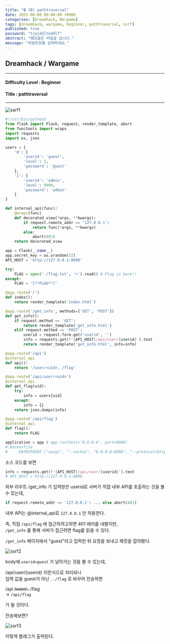 ```yaml
---
title: "🔒 (B) pathtraversal"
date: 2025-08-08 00:00:00 +0900
categories: [Dreamhack, Wargame]
tags: [dreamhack, wargame, beginner, pathtraversal, ssrf]
published: true
password: "tjwjddltoddlf"
abstract: "해당글은 비밀글 입니다."
message: "비밀번호를 입력하세요."
---
```


## Dreamhack / Wargame

---

#### Difficulty Level : Beginner  
#### Title : pathtraversal

---

![ssrf1](/assets/img/dreamhack/2025-08-08-17-11-21.png)

```python
#!/usr/bin/python3
from flask import Flask, request, render_template, abort
from functools import wraps
import requests
import os, json

users = {
    '0': {
        'userid': 'guest',
        'level': 1,
        'password': 'guest'
    },
    '1': {
        'userid': 'admin',
        'level': 9999,
        'password': 'admin'
    }
}

def internal_api(func):
    @wraps(func)
    def decorated_view(*args, **kwargs):
        if request.remote_addr == '127.0.0.1':
            return func(*args, **kwargs)
        else:
            abort(401)
    return decorated_view

app = Flask(__name__)
app.secret_key = os.urandom(32)
API_HOST = 'http://127.0.0.1:8000'

try:
    FLAG = open('./flag.txt', 'r').read() # Flag is here!!
except:
    FLAG = '[**FLAG**]'

@app.route('/')
def index():
    return render_template('index.html')

@app.route('/get_info', methods=['GET', 'POST'])
def get_info():
    if request.method == 'GET':
        return render_template('get_info.html')
    elif request.method == 'POST':
        userid = request.form.get('userid', '')
        info = requests.get(f'{API_HOST}/api/user/{userid}').text
        return render_template('get_info.html', info=info)

@app.route('/api')
@internal_api
def api():
    return '/user/<uid>, /flag'

@app.route('/api/user/<uid>')
@internal_api
def get_flag(uid):
    try:
        info = users[uid]
    except:
        info = {}
    return json.dumps(info)

@app.route('/api/flag')
@internal_api
def flag():
    return FLAG

application = app # app.run(host='0.0.0.0', port=8000)
# Dockerfile
#     ENTRYPOINT ["uwsgi", "--socket", "0.0.0.0:8000", "--protocol=http", "--threads", "4", "--wsgi-file", "app.py"]
```

소스 코드를 보면

```python
info = requests.get(f'{API_HOST}/api/user/{userid}').text
# API_HOST = http://127.0.0.1:8000
```

외부 라우트 /get_info 가 입력받은 userid로 서버가 직접 내부 API를 호출하는 것을 볼 수 있는데,

```python
if request.remote_addr == '127.0.0.1': ... else abort(401)
```

내부 API는 @internal_api로 `127.0.0.1` 만 허용한다.

즉, 직접 `/api/flag` 에 접근하려고하면 401 에러를 내뱉지만,  
`/get_info` 를 통해 서버가 접근하면 flag를 읽을 수 있다.

`/get_info` 페이지에서 "guest"라고 입력한 뒤 요청을 보내고 패킷을 잡아봤다.

![ssrf2](/assets/img/dreamhack/2025-08-08-17-09-53.png)

body에 `userid=guest` 가 날아가는 것을 볼 수 있는데, 

/api/user/{userid} 이런식으로 처리되니  
입력 값을 guest가 아닌 `../flag` 로 바꾸어 전송하면 

/api ~~/user/..~~ /flag  
-> `/api/flag`

가 될 것이다.

전송해보면?

![ssrf3](/assets/img/dreamhack/2025-08-08-17-10-19.png)

이렇게 플래그가 출력된다.